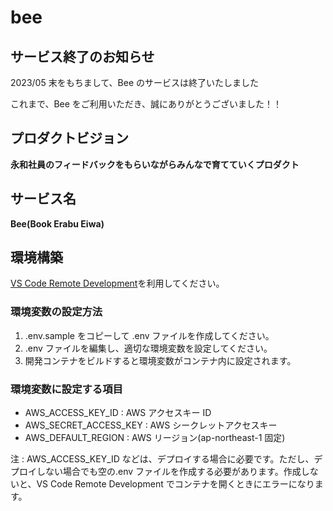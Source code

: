 # bee

## サービス終了のお知らせ

2023/05 末をもちまして、Bee のサービスは終了いたしました

これまで、Bee をご利用いただき、誠にありがとうございました！！

## プロダクトビジョン

**永和社員のフィードバックをもらいながらみんなで育てていくプロダクト**

## サービス名

**Bee(Book Erabu Eiwa)**

## 環境構築

[VS Code Remote Development](https://code.visualstudio.com/docs/remote/remote-overview)を利用してください。

### 環境変数の設定方法

1. .env.sample をコピーして .env ファイルを作成してください。
2. .env ファイルを編集し、適切な環境変数を設定してください。
3. 開発コンテナをビルドすると環境変数がコンテナ内に設定されます。

### 環境変数に設定する項目

- AWS_ACCESS_KEY_ID : AWS アクセスキー ID
- AWS_SECRET_ACCESS_KEY : AWS シークレットアクセスキー
- AWS_DEFAULT_REGION : AWS リージョン(ap-northeast-1 固定)

注 : AWS_ACCESS_KEY_ID などは、デプロイする場合に必要です。ただし、デプロイしない場合でも空の.env ファイルを作成する必要があります。作成しないと、VS Code Remote Development でコンテナを開くときにエラーになります。
